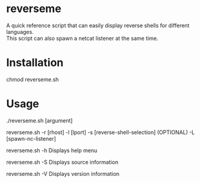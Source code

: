 # reverseme
A quick reference script that can easily display reverse shells for different languages. \
This script can also spawn a netcat listener at the same time.

# Installation
chmod reverseme.sh 

# Usage
./reverseme.sh [argument]

reverseme.sh -r [rhost] -l [lport] -s [reverse-shell-selection] (OPTIONAL) -L [spawn-nc-listener]

reverseme.sh -h Displays help menu

reverseme.sh -S Displays source information

reverseme.sh -V Displays version information
